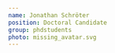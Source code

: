 ```yaml
---
name: Jonathan Schröter
position: Doctoral Candidate
group: phdstudents
photo: missing_avatar.svg
---
```


